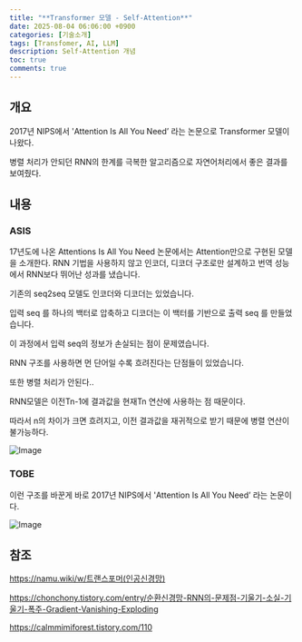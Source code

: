 ```yaml
---
title: "**Transformer 모델 - Self-Attention**"
date: 2025-08-04 06:06:00 +0900
categories: [기술소개]
tags: [Transfomer, AI, LLM]
description: Self-Attention 개념
toc: true
comments: true
---
```


## 개요

2017년 NIPS에서 'Attention Is All You Need’ 라는 논문으로 Transformer 모델이 나왔다.

병렬 처리가 안되던 RNN의 한계를 극복한 알고리즘으로 자연어처리에서 좋은 결과를 보여줬다.

## 내용

### ASIS

17년도에 나온 Attentions Is All You Need 논문에서는 Attention만으로 구현된 모델을 소개한다. RNN 기법을 사용하지 않고 인코더, 디코더 구조로만 설계하고 번역 성능에서 RNN보다 뛰어난 성과를 냈습니다.

기존의 seq2seq 모델도 인코더와 디코더는 있었습니다.

입력  seq 를 하나의 백터로 압축하고 디코더는 이 백터를 기반으로 출력 seq 를 만들었습니다. 

이 과정에서 입력 seq의 정보가 손실되는 점이 문제였습니다.

RNN 구조를 사용하면 먼 단어일 수록 흐려진다는 단점들이 있었습니다. 

또한 병렬 처리가 안된다..

RNN모델은 이전Tn-1에 결과값을 현재Tn 연산에 사용하는 점 때문이다. 

따라서 n의 차이가 크면 흐려지고, 이전 결과값을 재귀적으로 받기 때문에 병렬 연산이 불가능하다.

![Image](https://prod-files-secure.s3.us-west-2.amazonaws.com/e6db513d-ec54-40ff-aa74-2487b0bcfe15/1e7f5e6f-9228-4d68-9d1d-6554327138c3/Untitled.png?X-Amz-Algorithm=AWS4-HMAC-SHA256&X-Amz-Content-Sha256=UNSIGNED-PAYLOAD&X-Amz-Credential=ASIAZI2LB466RWDQ326Y%2F20250804%2Fus-west-2%2Fs3%2Faws4_request&X-Amz-Date=20250804T070454Z&X-Amz-Expires=3600&X-Amz-Security-Token=IQoJb3JpZ2luX2VjEAYaCXVzLXdlc3QtMiJHMEUCIE4pYH%2BZLSdCSMjxr9JnBhettTNmuoebymI1aMwuPX%2BcAiEAlHuOJhJRY20i5y%2BpDTsR%2FFxCIHRfLNhNEj8S30N4dT0q%2FwMIPxAAGgw2Mzc0MjMxODM4MDUiDNgm3XLMhs4LXCbEvyrcA%2BXKM9V%2BKJfeW3nYLN1yapS%2BtgHCQbT2ZC0Vo5WW8eXSVJHyFTCf7M7GMT1JKpRK9VdevGI7OPynvRKaa8qzaYSy67T8AoXOBQP3nYtnbAz3QdtELbyWd6kQAyAoPTAwOqxK4sNYa4NkrS6fbbCLSWCSKvEUUeUfdoOhxdJKkCHcT0BD3aOmGORTHcVn6npoG%2BjOGqmCbC3Q52bv%2F78D5mCiRHmz5p4Y0HdHPEMPpMyUC5m1SkZdA8t1aRO7wGZZcNJiS0Ls2EKKA0TpJ%2F2wFRDJ2mnLoKjBhCnfRmR2tmSS564sUrjb%2FMwWj1KcugUjHvTbCUx4Y0ZU4dHujiTZ6uxoeFx6MxzHYUHtJa18r1aAPCy6AFex%2FrPfI9J48uF4Fl%2FLrh8owq%2BWKu0PweqFFsqHwdaUtrXCbUV%2FyxpzP4hBHKj%2F4hE70ZBgl2s8OVaNLuqczdspUODT7%2FfapLjwLqk%2BFe7eUkGw91nW8sIcU3IfKERydZAHNnsSa2T8HhNVPwqhWDB8KhQA8S4%2FGxl0M5njHjInuzwspi7lGgQc7NEktyILzMMo3vWLHrC4tHEnIRz98i9K%2Bocc%2FjhZxuD5bEOmN%2BNkJ07qmSuG2%2BZoxzwpzPbk77YkghpV8IUUMM%2BNwcQGOqUBp0kt2yJADj7XfguOB4%2FXfimS084wVG%2FX9rL%2FF2lGMt%2ByPeerFPP3je8JDUHlJ6xHkM1Mv%2BN8qvhUbZZ7Y2wq3QbMX5%2BbikwWmDqej4cU%2Fz4Hy9QMVytzd4a1qi3nqWJ%2FY4VTs8dXuJTV5wGy1KbqaS1FWX%2BDwr6gZYdL%2FlPqCTmdk%2BCr9AXuWRT%2F6Kkbx%2BpZV1b%2FXazcvjItnww6ywN3oxqx4Oxo&X-Amz-Signature=7c5c9739bf9afba8710881782f21a30bc67e4fad5fc133968f749ac55beda2eb&X-Amz-SignedHeaders=host&x-amz-checksum-mode=ENABLED&x-id=GetObject)

### TOBE

이런 구조를 바꾼게 바로 2017년 NIPS에서 'Attention Is All You Need’ 라는 논문이다. 

![Image](https://prod-files-secure.s3.us-west-2.amazonaws.com/e6db513d-ec54-40ff-aa74-2487b0bcfe15/6e9cd139-802d-46d7-a36a-93043fd1cafc/Untitled.png?X-Amz-Algorithm=AWS4-HMAC-SHA256&X-Amz-Content-Sha256=UNSIGNED-PAYLOAD&X-Amz-Credential=ASIAZI2LB466RWDQ326Y%2F20250804%2Fus-west-2%2Fs3%2Faws4_request&X-Amz-Date=20250804T070454Z&X-Amz-Expires=3600&X-Amz-Security-Token=IQoJb3JpZ2luX2VjEAYaCXVzLXdlc3QtMiJHMEUCIE4pYH%2BZLSdCSMjxr9JnBhettTNmuoebymI1aMwuPX%2BcAiEAlHuOJhJRY20i5y%2BpDTsR%2FFxCIHRfLNhNEj8S30N4dT0q%2FwMIPxAAGgw2Mzc0MjMxODM4MDUiDNgm3XLMhs4LXCbEvyrcA%2BXKM9V%2BKJfeW3nYLN1yapS%2BtgHCQbT2ZC0Vo5WW8eXSVJHyFTCf7M7GMT1JKpRK9VdevGI7OPynvRKaa8qzaYSy67T8AoXOBQP3nYtnbAz3QdtELbyWd6kQAyAoPTAwOqxK4sNYa4NkrS6fbbCLSWCSKvEUUeUfdoOhxdJKkCHcT0BD3aOmGORTHcVn6npoG%2BjOGqmCbC3Q52bv%2F78D5mCiRHmz5p4Y0HdHPEMPpMyUC5m1SkZdA8t1aRO7wGZZcNJiS0Ls2EKKA0TpJ%2F2wFRDJ2mnLoKjBhCnfRmR2tmSS564sUrjb%2FMwWj1KcugUjHvTbCUx4Y0ZU4dHujiTZ6uxoeFx6MxzHYUHtJa18r1aAPCy6AFex%2FrPfI9J48uF4Fl%2FLrh8owq%2BWKu0PweqFFsqHwdaUtrXCbUV%2FyxpzP4hBHKj%2F4hE70ZBgl2s8OVaNLuqczdspUODT7%2FfapLjwLqk%2BFe7eUkGw91nW8sIcU3IfKERydZAHNnsSa2T8HhNVPwqhWDB8KhQA8S4%2FGxl0M5njHjInuzwspi7lGgQc7NEktyILzMMo3vWLHrC4tHEnIRz98i9K%2Bocc%2FjhZxuD5bEOmN%2BNkJ07qmSuG2%2BZoxzwpzPbk77YkghpV8IUUMM%2BNwcQGOqUBp0kt2yJADj7XfguOB4%2FXfimS084wVG%2FX9rL%2FF2lGMt%2ByPeerFPP3je8JDUHlJ6xHkM1Mv%2BN8qvhUbZZ7Y2wq3QbMX5%2BbikwWmDqej4cU%2Fz4Hy9QMVytzd4a1qi3nqWJ%2FY4VTs8dXuJTV5wGy1KbqaS1FWX%2BDwr6gZYdL%2FlPqCTmdk%2BCr9AXuWRT%2F6Kkbx%2BpZV1b%2FXazcvjItnww6ywN3oxqx4Oxo&X-Amz-Signature=72424eddc9de2b1d58b17bf147bbfdfdbbddce96263d917187921a0f76350fc1&X-Amz-SignedHeaders=host&x-amz-checksum-mode=ENABLED&x-id=GetObject)

## 참조

https://namu.wiki/w/트랜스포머(인공신경망)

https://chonchony.tistory.com/entry/순환신경망-RNN의-문제점-기울기-소실-기울기-폭주-Gradient-Vanishing-Exploding

https://calmmimiforest.tistory.com/110


